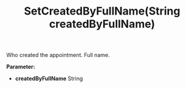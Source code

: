 ﻿---
uid: crmscript_ref_NSAppointment_SetCreatedByFullName
title: SetCreatedByFullName(String createdByFullName)
intellisense: NSAppointment.SetCreatedByFullName
keywords: NSAppointment, GetCreatedByFullName
so.topic: reference
---

Who created the appointment. Full name.

**Parameter:** 
 - **createdByFullName** String

